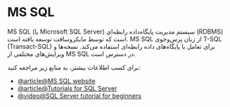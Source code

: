 # MS SQL

MS SQL (یا Microsoft SQL Server) سیستم مدیریت پایگاه‌داده رابطه‌ای (RDBMS) است که توسط مایکروسافت توسعه یافته است. MS SQL از زبان پرس‌و‌جوی T-SQL (Transact-SQL) برای تعامل با پایگاه‌های داده رابطه‌ای استفاده می‌کند. نسخه‌ها و ویرایش‌های مختلفی از MS SQL در دسترس است.

برای کسب اطلاعات بیشتر، به منابع زیر مراجعه کنید:

- [@article@MS SQL website](https://www.microsoft.com/en-ca/sql-server/)
- [@article@Tutorials for SQL Server](https://docs.microsoft.com/en-us/sql/sql-server/tutorials-for-sql-server-2016?view=sql-server-ver15)
- [@video@SQL Server tutorial for beginners](https://www.youtube.com/watch?v=-EPMOaV7h_Q)
